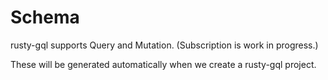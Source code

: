 # Schema
rusty-gql supports Query and Mutation. (Subscription is work in progress.)

These will be generated automatically when we create a rusty-gql project.
